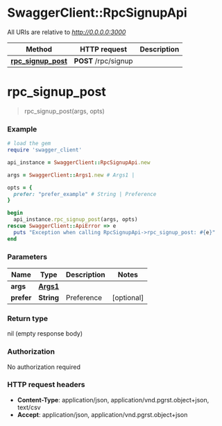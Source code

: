 # SwaggerClient::RpcSignupApi

All URIs are relative to *http://0.0.0.0:3000*

Method | HTTP request | Description
------------- | ------------- | -------------
[**rpc_signup_post**](RpcSignupApi.md#rpc_signup_post) | **POST** /rpc/signup | 


# **rpc_signup_post**
> rpc_signup_post(args, opts)



### Example
```ruby
# load the gem
require 'swagger_client'

api_instance = SwaggerClient::RpcSignupApi.new

args = SwaggerClient::Args1.new # Args1 | 

opts = { 
  prefer: "prefer_example" # String | Preference
}

begin
  api_instance.rpc_signup_post(args, opts)
rescue SwaggerClient::ApiError => e
  puts "Exception when calling RpcSignupApi->rpc_signup_post: #{e}"
end
```

### Parameters

Name | Type | Description  | Notes
------------- | ------------- | ------------- | -------------
 **args** | [**Args1**](Args1.md)|  | 
 **prefer** | **String**| Preference | [optional] 

### Return type

nil (empty response body)

### Authorization

No authorization required

### HTTP request headers

 - **Content-Type**: application/json, application/vnd.pgrst.object+json, text/csv
 - **Accept**: application/json, application/vnd.pgrst.object+json



